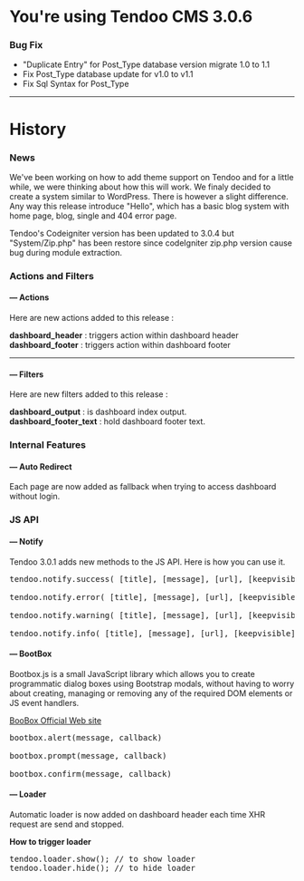 # You're using Tendoo CMS 3.0.6

### Bug Fix 

- "Duplicate Entry" for Post_Type database version migrate 1.0 to 1.1
- Fix Post_Type database update for v1.0 to v1.1
- Fix Sql Syntax for Post_Type


---
# History
### News

We've been working on how to add theme support on Tendoo and for a little while, we were thinking about how this will work. We finaly decided to create a system similar to WordPress. There is however a slight difference. Any way this release introduce "Hello", which has a basic blog system with home page, blog, single and 404 error page.

Tendoo's Codeigniter version has been updated to 3.0.4 but "System/Zip.php" has been restore since codeIgniter zip.php version cause bug during module extraction.

### Actions and Filters

#### &mdash; Actions

Here are new actions added to this release :

**dashboard_header** : triggers action within dashboard header<br>
**dashboard_footer** : triggers action within dashboard footer

---
#### &mdash; Filters

Here are new filters added to this release :

**dashboard_output** : is dashboard index output.<br>
**dashboard_footer_text** : hold dashboard footer text.

### Internal Features

#### &mdash; Auto Redirect
Each page are now added as fallback when trying to access dashboard without login.

### JS API

#### &mdash; Notify

Tendoo 3.0.1 adds new methods to the JS API. Here is how you can use it.

<pre>
tendoo.notify.success( [title], [message], [url], [keepvisible]); // will print a success notice.

tendoo.notify.error( [title], [message], [url], [keepvisible]); // will print a error notice.

tendoo.notify.warning( [title], [message], [url], [keepvisible]); // will print a warning notice.

tendoo.notify.info( [title], [message], [url], [keepvisible]); // will print an info notice.
</pre>

#### &mdash; BootBox
Bootbox.js is a small JavaScript library which allows you to create programmatic dialog boxes using Bootstrap modals, without having to worry about creating, managing or removing any of the required DOM elements or JS event handlers. 

<a href="http://bootboxjs.com/#download">BooBox Official Web site</a>
<pre>
bootbox.alert(message, callback)

bootbox.prompt(message, callback)

bootbox.confirm(message, callback)
</pre>

#### &mdash;  Loader
Automatic loader is now added on dashboard header each time XHR request are send and stopped.

**How to trigger loader**

<pre>
tendoo.loader.show(); // to show loader
tendoo.loader.hide(); // to hide loader 
</pre>